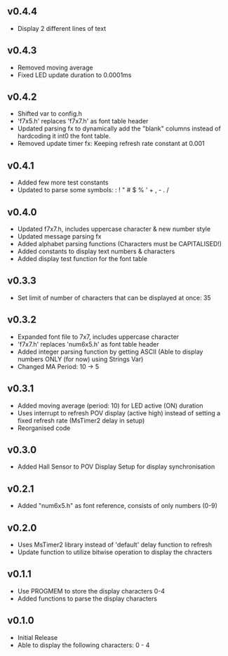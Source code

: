 ## v0.4.4
- Display 2 different lines of text
## v0.4.3
- Removed moving average
- Fixed LED update duration to 0.0001ms
## v0.4.2
- Shifted var to config.h
- 'f7x5.h' replaces 'f7x7.h' as font table header
- Updated parsing fx to dynamically add the "blank" columns
  instead of hardcoding it int0 the font table.
- Removed update timer fx: Keeping refresh rate constant at 0.001
## v0.4.1
- Added few more test constants
- Updated to parse some symbols: : ! " # $ % ' + , - . /
## v0.4.0
- Updated f7x7.h, includes uppercase character & new number style
- Updated message parsing fx
- Added alphabet parsing functions (Characters must be CAPITALISED!)
- Added constants to display text numbers & characters
- Added display test function for the font table
## v0.3.3
- Set limit of number of characters that can be displayed at once: 35
## v0.3.2
- Expanded font file to 7x7, includes uppercase character
- 'f7x7.h' replaces 'num6x5.h' as font table header
- Added integer parsing function by getting ASCII
  (Able to display numbers ONLY (for now) using Strings Var)
- Changed MA Period: 10 -> 5
## v0.3.1
- Added moving average (period: 10) for LED active (ON) duration
- Uses interrupt to refresh POV display (active high) instead of setting a fixed refresh rate
  (MsTimer2 delay in setup)
- Reorganised code
## v0.3.0
- Added Hall Sensor to POV Display Setup for display synchronisation
## v0.2.1
- Added "num6x5.h" as font reference, consists of only numbers (0-9)
## v0.2.0
- Uses MsTimer2 library instead of 'default' delay function to refresh
- Update function to utilize bitwise operation to display the chracters
## v0.1.1
- Use PROGMEM to store the display characters 0-4
- Added functions to parse the display characters
## v0.1.0
- Initial Release
- Able to display the following characters: 0 - 4
